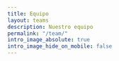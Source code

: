 ```yaml
---
title: Equipo
layout: teams
description: Nuestro equipo
permalink: "/team/"
intro_image_absolute: true
intro_image_hide_on_mobile: false
---
```



